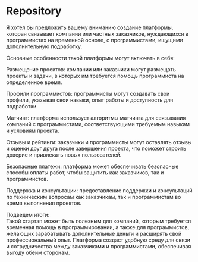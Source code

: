 # Repository
Я хотел бы предложить вашему вниманию создание платформы, которая связывает компании или частных заказчиков, нуждающихся в программистах на временной основе, с программистами, ищущими дополнительную подработку.

Основные особенности такой платформы могут включать в себя:

Размещение проектов: компании или заказчики могут размещать проекты и задачи, в которых им требуется помощь программиста на определенное время.

Профили программистов: программисты могут создавать свои профили, указывая свои навыки, опыт работы и доступность для подработки.

Матчинг: платформа использует алгоритмы матчинга для связывания компаний с программистами, соответствующими требуемым навыкам и условиям проекта.

Отзывы и рейтинги: заказчики и программисты могут оставлять отзывы и оценки друг друга после завершения проекта, что поможет строить доверие и привлекать новых пользователей.

Безопасные платежи: платформа может обеспечивать безопасные способы оплаты работ, чтобы защитить как заказчиков, так и программистов.

Поддержка и консультации: предоставление поддержки и консультаций по техническим вопросам как заказчикам, так и программистам во время выполнения проектов.

Подведем итоги:           
Такой стартап может быть полезным для компаний, которым требуется  временная помощь в программировании, а также для программистов, желающих зарабатывать дополнительные деньги и расширять свой профессиональный опыт. Платформа создаст удобную среду для связи и сотрудничества между заказчиками и программистами, обеспечивая выгоду обеим сторонам.
